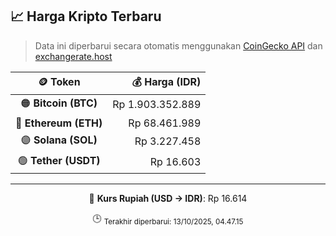 

<!-- HARGA_KRIPTO -->
## 📈 Harga Kripto Terbaru

> Data ini diperbarui secara otomatis menggunakan [CoinGecko API](https://www.coingecko.com/) dan [exchangerate.host](https://exchangerate.host/)

<div align="center">

| 🪙 Token | 💰 Harga (IDR) |
|:------:|---------------:|
| 🟠 **Bitcoin (BTC)**   | Rp 1.903.352.889 |
| 🔵 **Ethereum (ETH)**  | Rp 68.461.989 |
| 🟣 **Solana (SOL)**    | Rp 3.227.458 |
| 🟢 **Tether (USDT)**   | Rp 16.603 |

---

💱 **Kurs Rupiah (USD → IDR)**: Rp 16.614

🕒 <sub>Terakhir diperbarui: 13/10/2025, 04.47.15</sub>

</div>
<!-- /HARGA_KRIPTO -->